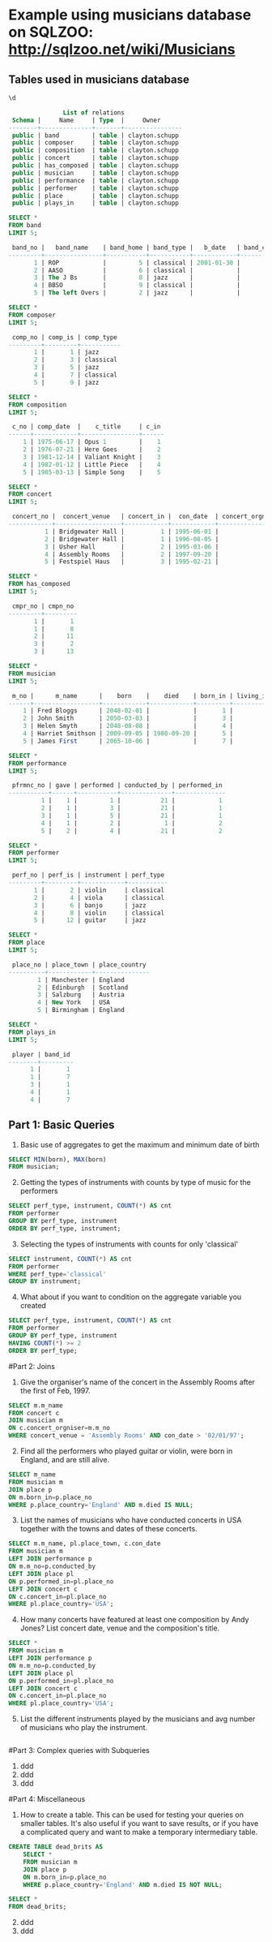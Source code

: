 # Example using musicians database on SQLZOO: http://sqlzoo.net/wiki/Musicians
## Tables used in musicians database

```sql
\d

               List of relations
 Schema |     Name     | Type  |     Owner      
--------+--------------+-------+----------------
 public | band         | table | clayton.schupp
 public | composer     | table | clayton.schupp
 public | composition  | table | clayton.schupp
 public | concert      | table | clayton.schupp
 public | has_composed | table | clayton.schupp
 public | musician     | table | clayton.schupp
 public | performance  | table | clayton.schupp
 public | performer    | table | clayton.schupp
 public | place        | table | clayton.schupp
 public | plays_in     | table | clayton.schupp
```

```sql
SELECT *
FROM band
LIMIT 5;

 band_no |   band_name    | band_home | band_type |   b_date   | band_contact 
---------+----------------+-----------+-----------+------------+--------------
       1 | ROP            |         5 | classical | 2001-01-30 |           11
       2 | AASO           |         6 | classical |            |           10
       3 | The J Bs       |         8 | jazz      |            |           12
       4 | BBSO           |         9 | classical |            |           21
       5 | The left Overs |         2 | jazz      |            |            8
```

```sql
SELECT *
FROM composer
LIMIT 5;

 comp_no | comp_is | comp_type 
---------+---------+-----------
       1 |       1 | jazz
       2 |       3 | classical
       3 |       5 | jazz
       4 |       7 | classical
       5 |       9 | jazz
```

```sql
SELECT *
FROM composition
LIMIT 5;

 c_no | comp_date  |    c_title     | c_in 
------+------------+----------------+------
    1 | 1975-06-17 | Opus 1         |    1
    2 | 1976-07-21 | Here Goes      |    2
    3 | 1981-12-14 | Valiant Knight |    3
    4 | 1982-01-12 | Little Piece   |    4
    5 | 1985-03-13 | Simple Song    |    5
```

```sql
SELECT *
FROM concert
LIMIT 5;

 concert_no |  concert_venue   | concert_in |  con_date  | concert_orgniser 
------------+------------------+------------+------------+------------------
          1 | Bridgewater Hall |          1 | 1995-06-01 |               21
          2 | Bridgewater Hall |          1 | 1996-08-05 |                3
          3 | Usher Hall       |          2 | 1995-03-06 |                3
          4 | Assembly Rooms   |          2 | 1997-09-20 |               21
          5 | Festspiel Haus   |          3 | 1995-02-21 |                8
```

```sql
SELECT *
FROM has_composed
LIMIT 5;

 cmpr_no | cmpn_no 
---------+---------
       1 |       1
       1 |       8
       2 |      11
       3 |       2
       3 |      13
```

```sql
SELECT *
FROM musician
LIMIT 5;

 m_no |      m_name      |    born    |    died    | born_in | living_in 
------+------------------+------------+------------+---------+-----------
    1 | Fred Bloggs      | 2048-02-01 |            |       1 |         2
    2 | John Smith       | 2050-03-03 |            |       3 |         4
    3 | Helen Smyth      | 2048-08-08 |            |       4 |         5
    4 | Harriet Smithson | 2009-09-05 | 1980-09-20 |       5 |         6
    5 | James First      | 2065-10-06 |            |       7 |         7
```

```sql
SELECT *
FROM performance
LIMIT 5;

 pfrmnc_no | gave | performed | conducted_by | performed_in 
-----------+------+-----------+--------------+--------------
         1 |    1 |         1 |           21 |            1
         2 |    1 |         3 |           21 |            1
         3 |    1 |         5 |           21 |            1
         4 |    1 |         2 |            1 |            2
         5 |    2 |         4 |           21 |            2
```

```sql
SELECT *
FROM performer
LIMIT 5;

 perf_no | perf_is | instrument | perf_type 
---------+---------+------------+-----------
       1 |       2 | violin     | classical
       2 |       4 | viola      | classical
       3 |       6 | banjo      | jazz
       4 |       8 | violin     | classical
       5 |      12 | guitar     | jazz
```

```sql
SELECT *
FROM place
LIMIT 5;

 place_no | place_town | place_country 
----------+------------+---------------
        1 | Manchester | England
        2 | Edinburgh  | Scotland
        3 | Salzburg   | Austria
        4 | New York   | USA
        5 | Birmingham | England
```

```sql
SELECT *
FROM plays_in
LIMIT 5;

 player | band_id 
--------+---------
      1 |       1
      1 |       7
      3 |       1
      4 |       1
      4 |       7
```
## Part 1: Basic Queries

1. Basic use of aggregates to get the maximum and minimum date of birth

  ```sql
  SELECT MIN(born), MAX(born) 
  FROM musician;
  ```
  
2. Getting the types of instruments with counts by type of music for the performers

  ```sql
  SELECT perf_type, instrument, COUNT(*) AS cnt
  FROM performer
  GROUP BY perf_type, instrument
  ORDER BY perf_type, instrument;
  ```
  
3. Selecting the types of instruments with counts for only 'classical'

  ```sql
  SELECT instrument, COUNT(*) AS cnt
  FROM performer
  WHERE perf_type='classical'
  GROUP BY instrument;
  ```
  
4. What about if you want to condition on the aggregate variable you created

  ```sql
  SELECT perf_type, instrument, COUNT(*) AS cnt
  FROM performer
  GROUP BY perf_type, instrument
  HAVING COUNT(*) >= 2
  ORDER BY perf_type;
  ```

#Part 2: Joins

1. Give the organiser's name of the concert in the Assembly Rooms after the first of Feb, 1997.

  ```sql
  SELECT m.m_name
  FROM concert c
  JOIN musician m
  ON c.concert_orgniser=m.m_no
  WHERE concert_venue = 'Assembly Rooms' AND con_date > '02/01/97';
```

2. Find all the performers who played guitar or violin, were born in England, and are still alive.

  ```sql
  SELECT m_name
  FROM musician m
  JOIN place p
  ON m.born_in=p.place_no
  WHERE p.place_country='England' AND m.died IS NULL;
  ```

3. List the names of musicians who have conducted concerts in USA together with the towns and dates of these concerts.

  ```sql
  SELECT m.m_name, pl.place_town, c.con_date
  FROM musician m
  LEFT JOIN performance p
  ON m.m_no=p.conducted_by
  LEFT JOIN place pl 
  ON p.performed_in=pl.place_no
  LEFT JOIN concert c
  ON c.concert_in=pl.place_no
  WHERE pl.place_country='USA';
  ```

4. How many concerts have featured at least one composition by Andy Jones? List concert date, venue and the composition's title.

  ```sql
  SELECT *
  FROM musician m
  LEFT JOIN performance p
  ON m.m_no=p.conducted_by
  LEFT JOIN place pl 
  ON p.performed_in=pl.place_no
  LEFT JOIN concert c
  ON c.concert_in=pl.place_no
  WHERE pl.place_country='USA';
  ```

5. List the different instruments played by the musicians and avg number of musicians who play the instrument.

  ```sql
  
  ```

#Part 3: Complex queries with Subqueries

1. ddd
2. ddd
3. ddd

#Part 4: Miscellaneous

1. How to create a table. This can be used for testing your queries on smaller tables. It's also useful if you want to save results, or if you have a complicated query and want to make a temporary intermediary table.

  ```sql
  CREATE TABLE dead_brits AS
      SELECT *
      FROM musician m
      JOIN place p
      ON m.born_in=p.place_no
      WHERE p.place_country='England' AND m.died IS NOT NULL;
  
  SELECT * 
  FROM dead_brits;
  ```

2. ddd
3. ddd

